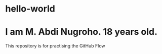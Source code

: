 # hello-world
# I am M. Abdi Nugroho. 18 years old.
This repository is for practising the GitHub Flow
